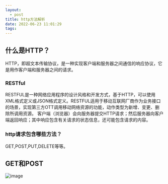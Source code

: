 ```yaml
---
layout:
  - post
title: http方法解析
date: 2022-06-23 11:01:29
tags:
---
```

## 什么是HTTP？

HTTP，即超文本传输协议，是一种实现客户端和服务器之间通信的响应协议，它是用作客户端和服务器之间的请求。
### RESTful
RESTFUL是一种网络应用程序的设计风格和开发方式，基于HTTP，可以使用XML格式定义或JSON格式定义。RESTFUL适用于移动互联网厂商作为业务接口的场景，实现第三方OTT调用移动网络资源的功能，动作类型为新增、变更、删除所调用资源。
客户端（浏览器）会向服务器提交HTTP请求；然后服务器向客户端返回响应；其中响应包含有关请求的状态信息，还可能包含请求的内容。
### http请求包含哪些方法？
GET,POST,PUT,DELETE等等。
## GET和POST
![image](img.png)
